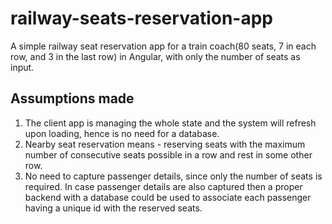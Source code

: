 # railway-seats-reservation-app

A simple railway seat reservation app for a train coach(80 seats, 7 in each row, and 3 in the last row) in Angular, with only the number of seats as input.

## Assumptions made

1. The client app is managing the whole state and the system will refresh upon loading, hence is no need for a database.
2. Nearby seat reservation means - reserving seats with the maximum number of consecutive seats possible in a row and rest in some other row.
3. No need to capture passenger details, since only the number of seats is required. In case passenger details are also captured then a proper backend with a database could be used to associate each passenger having a unique id with the reserved seats.
